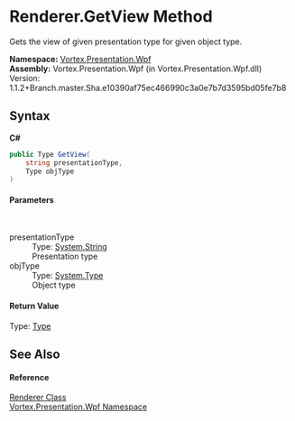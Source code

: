# Renderer.GetView Method 
 

Gets the view of given presentation type for given object type.

**Namespace:**&nbsp;<a href="N_Vortex_Presentation_Wpf.md">Vortex.Presentation.Wpf</a><br />**Assembly:**&nbsp;Vortex.Presentation.Wpf (in Vortex.Presentation.Wpf.dll) Version: 1.1.2+Branch.master.Sha.e10390af75ec466990c3a0e7b7d3595bd05fe7b8

## Syntax

**C#**<br />
``` C#
public Type GetView(
	string presentationType,
	Type objType
)
```


#### Parameters
&nbsp;<dl><dt>presentationType</dt><dd>Type: <a href="http://msdn2.microsoft.com/en-us/library/s1wwdcbf" target="_blank">System.String</a><br />Presentation type</dd><dt>objType</dt><dd>Type: <a href="http://msdn2.microsoft.com/en-us/library/42892f65" target="_blank">System.Type</a><br />Object type</dd></dl>

#### Return Value
Type: <a href="http://msdn2.microsoft.com/en-us/library/42892f65" target="_blank">Type</a><br />

## See Also


#### Reference
<a href="T_Vortex_Presentation_Wpf_Renderer.md">Renderer Class</a><br /><a href="N_Vortex_Presentation_Wpf.md">Vortex.Presentation.Wpf Namespace</a><br />